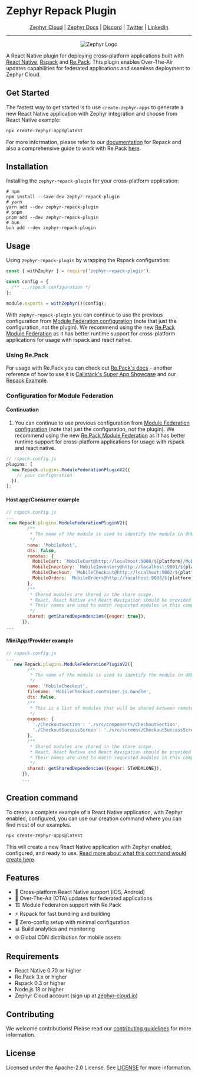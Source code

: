 # Zephyr Repack Plugin

<div align="center">

[Zephyr Cloud](https://zephyr-cloud.io) | [Zephyr Docs](https://docs.zephyr-cloud.io/bundlers/repack) | [Discord](https://zephyr-cloud.io/discord) | [Twitter](https://x.com/ZephyrCloudIO) | [LinkedIn](https://www.linkedin.com/company/zephyr-cloud/)

<hr/>
<img src="https://cdn.prod.website-files.com/669061ee3adb95b628c3acda/66981c766e352fe1f57191e2_Opengraph-zephyr.png" alt="Zephyr Logo" />
</div>

A React Native plugin for deploying cross-platform applications built with [React Native](https://reactnative.dev), [Rspack](https://rspack.dev) and [Re.Pack](https://re-pack.dev). This plugin enables Over-The-Air updates capabilities for federated applications and seamless deployment to Zephyr Cloud.

## Get Started

The fastest way to get started is to use `create-zephyr-apps` to generate a new React Native application with Zephyr integration and choose from React Native example:

```bash
npx create-zephyr-apps@latest
```

For more information, please refer to our [documentation](https://docs.zephyr-cloud.io/bundlers/repack) for Repack and also a comprehensive guide to work with Re.Pack [here](https://docs.zephyr-cloud.io/integrations/react-native-repack).

## Installation

Installing the `zephyr-repack-plugin` for your cross-platform application:

```
# npm
npm install --save-dev zephyr-repack-plugin
# yarn
yarn add --dev zephyr-repack-plugin
# pnpm
pnpm add --dev zephyr-repack-plugin
# bun
bun add --dev zephyr-repack-plugin
```

## Usage

Using `zephyr-repack-plugin` by wrapping the Rspack configuration:

```js
const { withZephyr } = require('zephyr-repack-plugin');

const config = {
  /** ...rspack configuration */
};

module.exports = withZephyr()(config);
```

With `zephyr-repack-plugin` you can continue to use the previous configuration from [Module Federation configuration](https://module-federation.io) (note that just the configuration, not the plugin). We recommend using the new [Re.Pack Module Federation](https://re-pack.dev/docs/module-federation) as it has better runtime support for cross-platform applications for usage with rspack and react native.

### Using Re.Pack

For usage with Re.Pack you can check out [Re.Pack's docs](https://re-pack.dev/docs/getting-started) - another reference of how to use it is [Callstack's Super App Showcase](https://github.com/callstack/super-app-showcase) and our [Repack Example](https://github.com/ZephyrCloudIO/zephyr-repack-example).

### Configuration for Module Federation

#### Continuation

1. You can continue to use previous configuration from [Module Federation configuration](https://module-federation.io) (note that just the configuration, not the plugin). We recommend using the new [Re.Pack Module Federation](https://re-pack.dev/docs/module-federation) as it has better runtime support for cross-platform applications for usage with rspack and react native.

```js
// rspack.config.js
plugins: [
  new Repack.plugins.ModuleFederationPluginV2({
    // your configuration
  }),
];
```

#### Host app/Consumer example

```js
// rspack.config.js
...
 new Repack.plugins.ModuleFederationPluginV2({
        /**
         * The name of the module is used to identify the module in URLs resolver and imports.
         */
        name: 'MobileHost',
        dts: false,
        remotes: {
          MobileCart: `MobileCart@http://localhost:9000/${platform}/MobileCart.container.js.bundle`,
          MobileInventory: `MobileInventory@http://localhost:9001/${platform}/MobileInventory.container.js.bundle`,
          MobileCheckout: `MobileCheckout@http://localhost:9002/${platform}/MobileCheckout.container.js.bundle`,
          MobileOrders: `MobileOrders@http://localhost:9003/${platform}/MobileOrders.container.js.bundle`,
        },
        /**
         * Shared modules are shared in the share scope.
         * React, React Native and React Navigation should be provided here because there should be only one instance of these modules.
         * Their names are used to match requested modules in this compilation.
         */
        shared: getSharedDependencies({eager: true}),
      }),
...

```

#### MiniApp/Provider example

```js
// rspack.config.js
...
   new Repack.plugins.ModuleFederationPluginV2({
        /**
         * The name of the module is used to identify the module in URLs resolver and imports.
         */
        name: 'MobileCheckout',
        filename: 'MobileCheckout.container.js.bundle',
        dts: false,
        /**
         * This is a list of modules that will be shared between remote containers.
         */
        exposes: {
          './CheckoutSection': './src/components/CheckoutSection',
          './CheckoutSuccessScreen': './src/screens/CheckoutSuccessScreen',
        },
        /**
         * Shared modules are shared in the share scope.
         * React, React Native and React Navigation should be provided here because there should be only one instance of these modules.
         * Their names are used to match requested modules in this compilation.
         */
        shared: getSharedDependencies({eager: STANDALONE}),
      }),
      ...
```

## Creation command

To create a complete example of a React Native application, with Zephyr enabled, configured, you can use our creation command where you can find most of our examples.

```bash
npx create-zephyr-apps@latest
```

This will create a new React Native application with Zephyr enabled, configured, and ready to use. [Read more about what this command would create here](https://docs.zephyr-cloud.io/bundlers/repack).

## Features

- 📱 Cross-platform React Native support (iOS, Android)
- 🚀 Over-The-Air (OTA) updates for federated applications
- 🏗️ Module Federation support with Re.Pack
- ⚡ Rspack for fast bundling and building
- 🔧 Zero-config setup with minimal configuration
- 📊 Build analytics and monitoring
- 🌐 Global CDN distribution for mobile assets

## Requirements

- React Native 0.70 or higher
- Re.Pack 3.x or higher
- Rspack 0.3 or higher
- Node.js 18 or higher
- Zephyr Cloud account (sign up at [zephyr-cloud.io](https://zephyr-cloud.io))

## Contributing

We welcome contributions! Please read our [contributing guidelines](../../CONTRIBUTING.md) for more information.

## License

Licensed under the Apache-2.0 License. See [LICENSE](LICENSE) for more information.
